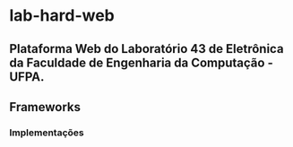 # lab-hard-web
## Plataforma Web do Laboratório 43 de Eletrônica da Faculdade de Engenharia da Computação - UFPA.

## Frameworks


### Implementações
   
